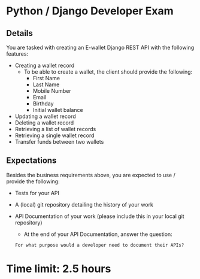 # Python / Django Developer Exam

## Details  

You are tasked with creating an E-wallet Django REST API with the following features:
- Creating a wallet record
  - To be able to create a wallet, the client should provide the following:
    - First Name
    - Last Name
    - Mobile Number
    - Email
    - Birthday
    - Initial wallet balance
- Updating a wallet record
- Deleting a wallet record
- Retrieving a list of wallet records
- Retrieving a single wallet record
- Transfer funds between two wallets

## Expectations

Besides the business requirements above, you are expected to use / provide the following:
- Tests for your API
- A (local) git repository detailing the history of your work
- API Documentation of your work (please include this in your local git repository)
  - At the end of your API Documentation, answer the question:
  
  `For what purpose would a developer need to document their APIs?`


# Time limit: 2.5 hours
